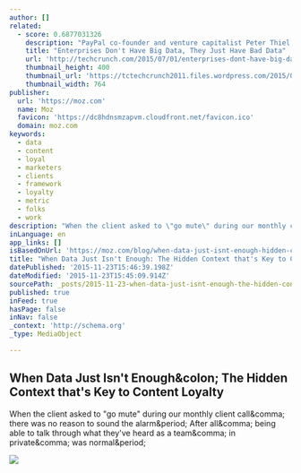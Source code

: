 ```yaml
---
author: []
related:
  - score: 0.6877031326
    description: "PayPal co-founder and venture capitalist Peter Thiel commonly harps on the tech community for overusing buzzwords like \"cloud\" and \"big data.\" He's not the only one who's been saying this, but the message still doesn't appear to be sinking in with most enterprises."
    title: "Enterprises Don't Have Big Data, They Just Have Bad Data"
    url: 'http://techcrunch.com/2015/07/01/enterprises-dont-have-big-data-they-just-have-bad-data/'
    thumbnail_height: 400
    thumbnail_url: 'https://tctechcrunch2011.files.wordpress.com/2015/07/baddata.jpg?w=764&h=400&crop=1'
    thumbnail_width: 764
publisher:
  url: 'https://moz.com'
  name: Moz
  favicon: 'https://dc8hdnsmzapvm.cloudfront.net/favicon.ico'
  domain: moz.com
keywords:
  - data
  - content
  - loyal
  - marketers
  - clients
  - framework
  - loyalty
  - metric
  - folks
  - work
description: "When the client asked to \"go mute\" during our monthly client call, there was no reason to sound the alarm. After all, being able to talk through what they've heard as a team, in private, was normal."
inLanguage: en
app_links: []
isBasedOnUrl: 'https://moz.com/blog/when-data-just-isnt-enough-hidden-context-content-loyalty?utm_campaign=Submission&utm_medium=Community&utm_source=GrowthHackers.com'
title: "When Data Just Isn't Enough: The Hidden Context that's Key to Content Loyalty"
datePublished: '2015-11-23T15:46:39.198Z'
dateModified: '2015-11-23T15:45:09.914Z'
sourcePath: _posts/2015-11-23-when-data-just-isnt-enough-the-hidden-context-thats-key-t.md
published: true
inFeed: true
hasPage: false
inNav: false
_context: 'http://schema.org'
_type: MediaObject

---
```

<article style=""><h1>When Data Just Isn't Enough&amp;colon; The Hidden Context that's Key to Content Loyalty</h1><p>When the client asked to "go mute" during our monthly client call&amp;comma; there was no reason to sound the alarm&amp;period; After all&amp;comma; being able to talk through what they've heard as a team&amp;comma; in private&amp;comma; was normal&amp;period;</p><img src="http://d1avok0lzls2w.cloudfront.net/uploads/og_image/564e0b8bdb0429.17023432.png" /></article>